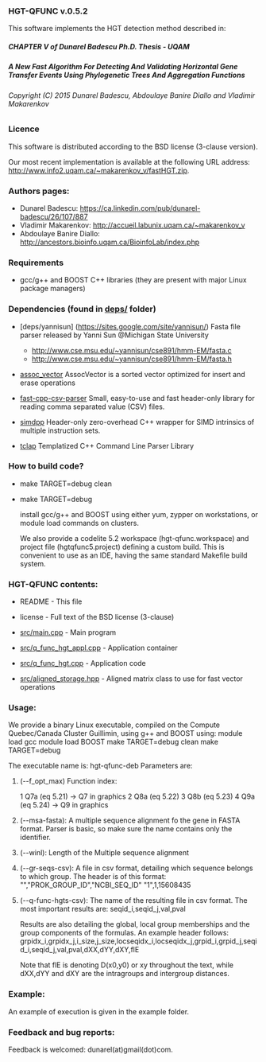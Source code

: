 ### HGT-QFUNC v.0.5.2

This software implements the HGT detection method described in:

##### CHAPTER V of Dunarel Badescu Ph.D. Thesis - UQAM 
##### A New Fast Algorithm For Detecting And Validating Horizontal Gene Transfer Events Using Phylogenetic Trees And Aggregation Functions


###### Copyright (C) 2015 Dunarel Badescu, Abdoulaye Banire Diallo and Vladimir Makarenkov

### Licence 
   This software is distributed according to the BSD license (3-clause version).

   Our most recent implementation is available at the following URL address:
   http://www.info2.uqam.ca/~makarenkov_v/fastHGT.zip.

### Authors pages:
  * Dunarel Badescu:         https://ca.linkedin.com/pub/dunarel-badescu/26/107/887
  * Vladimir Makarenkov:     http://accueil.labunix.uqam.ca/~makarenkov_v
  * Abdoulaye Banire Diallo: http://ancestors.bioinfo.uqam.ca/BioinfoLab/index.php
  
### Requirements
   * gcc/g++ and BOOST C++ libraries (they are present with major Linux package managers)

### Dependencies (found in [deps/](deps/) folder)
  * [deps/yannisun] (https://sites.google.com/site/yannisun/)
    Fasta file parser released by Yanni Sun @Michigan State University 
      * http://www.cse.msu.edu/~yannisun/cse891/hmm-EM/fasta.c
      * http://www.cse.msu.edu/~yannisun/cse891/hmm-EM/fasta.h

  * [assoc_vector](https://github.com/wo3kie/AssocVector)
    AssocVector is a sorted vector optimized for insert and erase operations 

  * [fast-cpp-csv-parser](https://code.google.com/p/fast-cpp-csv-parser/ )
    Small, easy-to-use and fast header-only library for reading comma separated value (CSV) files.
    
  * [simdpp](https://github.com/p12tic/libsimdpp)
    Header-only zero-overhead C++ wrapper for SIMD intrinsics of multiple instruction sets.

  * [tclap](http://tclap.sourceforge.net/)
    Templatized C++ Command Line Parser Library
    
  

### How to build code?
  * make TARGET=debug clean
  * make TARGET=debug 
  
    install gcc/g++ and BOOST using either yum, zypper on workstations, or module load commands on clusters.

    We also provide a codelite 5.2 workspace (hgt-qfunc.workspace) and project file (hgtqfunc5.project) defining a custom build. 
    This is convenient to use as an IDE, having the same standard Makefile build system.
 
### HGT-QFUNC contents:

  * README  - This file 
  * license - Full text of the BSD license (3-clause)
  
  * [src/main.cpp](src/main.cpp) - Main program
  * [src/q_func_hgt_appl.cpp](src/q_func_hgt_appl.cpp) - Application container
  * [src/q_func_hgt.cpp](src/q_func_hgt.cpp) - Application code
  * [src/aligned_storage.hpp](src/aligned_storage.hpp) - Aligned matrix class to use for fast vector operations
  
  
### Usage:
   We provide a binary Linux executable, compiled on the Compute Quebec/Canada Cluster Guillimin, using g++ and BOOST using:
   module load gcc
   module load BOOST
   make TARGET=debug clean
   make TARGET=debug

   The executable name is: hgt-qfunc-deb 
   Parameters are:
 
1. (--f_opt_max)
   Function index:

   1 Q7a (eq 5.21) -> Q7 in graphics
   2 Q8a (eq 5.22)
   3 Q8b (eq 5.23)
   4 Q9a (eq 5.24) -> Q9 in graphics

2. (--msa-fasta):
   A multiple sequence alignment fo the gene in FASTA format. 
   Parser is basic, so make sure the name contains only the identifier.
   
3. (--winl):
   Length of the Multiple sequence alignment

4. (--gr-seqs-csv):
   A file in csv format, detailing which sequence belongs to which group.
   The header is of this format:
   "","PROK_GROUP_ID","NCBI_SEQ_ID"
   "1",1,15608435
 
5. (--q-func-hgts-csv):
   The name of the resulting file in csv format. 
   The most important results are: seqid_i,seqid_j,val,pval

   Results are also detailing the global, local group memberships and the group components of the formulas.
   An example header follows:
   grpidx_i,grpidx_j,i_size,j_size,locseqidx_i,locseqidx_j,grpid_i,grpid_j,seqid_i,seqid_j,val,pval,dXX,dYY,dXY,flE

   Note that flE is denoting D(x0,y0) or xy throughout the text, while dXX,dYY and dXY are the intragroups and intergroup distances.    

### Example:
   An example of execution is given in the example folder.

### Feedback and bug reports:
   Feedback is welcomed: dunarel(at)gmail(dot)com.

